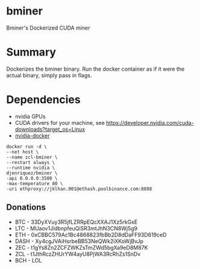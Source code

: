 # bminer
Bminer's Dockerized CUDA miner

# Summary
Dockerizes the bminer binary. Run the docker container as if it were the actual binary, simply pass in flags.

# Dependencies
- nvidia GPUs
- CUDA drivers for your machine, see https://developer.nvidia.com/cuda-downloads?target_os=Linux
- [nvidia-docker](https://github.com/NVIDIA/nvidia-docker)

```
docker run -d \
--net host \
--name zcl-bminer \
--restart always \
--runtime nvidia \
djenriquez/bminer \
-api 0.0.0.0:3500 \
-max-temperature 80 \
-uri ethproxy://jklhan.001@ethash.poolbinance.com:8888
```
## Donations
- BTC - 33DyXVuy3R5jfLZRRpEQcXXAJ1Xz5rkGxE
- LTC - MUaov1JidbnpfeuQiSR3mtJhN3CN8Wj5g9
- ETH - 0xCBBC579Ac1Bc4868823fbBb2D8dDaFF93D619ceD
- DASH - Xy4cgJVAiHsrbeBB53NeQWk2iXKoWjBvJp
- ZEC - t1gYs8Zn2ZCFZWKZsTmZWd5bgXa9eD8M87K
- ZCL - t1JthRczZHUrYW4ayU8PjWA3RcRhZs1SnDv
- BCH - LOL
